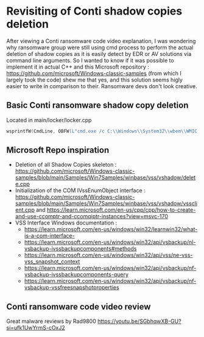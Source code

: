 # Revisiting of Conti shadow copies deletion 
After viewing a Conti ransomware code video explanation, I was wondering why ransomware group were still using cmd process to perform the actual deletion of shadow copies as it is easily detect by EDR or AV solutions via command line arguments.
So I wanted to know if it was possible to implement it in actual C++ and this Microsoft repository : https://github.com/microsoft/Windows-classic-samples (from which I largely took the code) shew me that yes, and this solution seems higly easier to write in comparison to their.
Ransomware devs don't look creative.

## Basic Conti ransomware shadow copy deletion
Located in main/locker/locker.cpp
```cpp
wsprintfW(CmdLine, OBFW(L"cmd.exe /c C:\\Windows\\System32\\wbem\\WMIC.exe shadowcopy where \"ID='%s'\" delete"), vtProp.bstrVal);
```

## Microsoft Repo inspiration
- Deletion of all Shadow Copies skeleton : https://github.com/microsoft/Windows-classic-samples/blob/main/Samples/Win7Samples/winbase/vss/vshadow/delete.cpp
- Initialization of the COM IVssEnumObject interface : https://github.com/microsoft/Windows-classic-samples/blob/main/Samples/Win7Samples/winbase/vss/vshadow/vssclient.cpp and https://learn.microsoft.com/en-us/cpp/cpp/how-to-create-and-use-ccomptr-and-ccomqiptr-instances?view=msvc-170
- VSS Interface Windows documentation :
  - https://learn.microsoft.com/en-us/windows/win32/learnwin32/what-is-a-com-interface-
  - https://learn.microsoft.com/en-us/windows/win32/api/vsbackup/nl-vsbackup-ivssbackupcomponents#methods
  - https://learn.microsoft.com/en-us/windows/win32/api/vss/ne-vss-vss_snapshot_context
  - https://learn.microsoft.com/en-us/windows/win32/api/vsbackup/nf-vsbackup-ivssbackupcomponents-query
  - https://learn.microsoft.com/en-us/windows/win32/api/vsbackup/nf-vsbackup-vssfreesnapshotproperties


## Conti ransomware code video review
Great malware reviews by Rad9800
https://youtu.be/SGbhqwXB-GU?si=ufk1UwYrmS-cOxJ2
